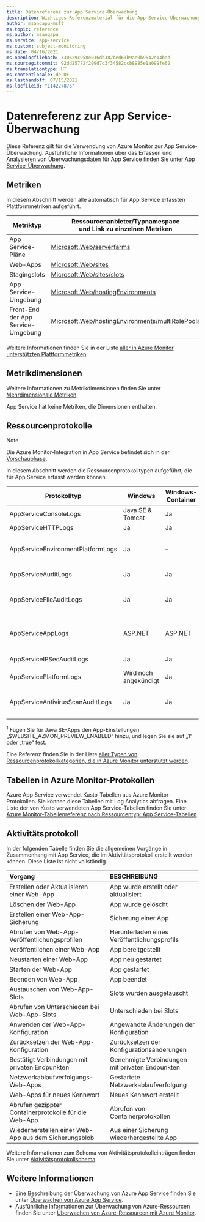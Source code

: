 ```yaml
---
title: Datenreferenz zur App Service-Überwachung
description: Wichtiges Referenzmaterial für die App Service-Überwachung
author: msangapu-msft
ms.topic: reference
ms.author: msangapu
ms.service: app-service
ms.custom: subject-monitoring
ms.date: 04/16/2021
ms.openlocfilehash: 330629c958e036db382bed63b9ae0b9642e14bad
ms.sourcegitcommit: 92dd25772f209d7d3f34582ccb8985e1a099fe62
ms.translationtype: HT
ms.contentlocale: de-DE
ms.lasthandoff: 07/15/2021
ms.locfileid: "114227876"
---
```

# <a name="monitoring-app-service-data-reference"></a>Datenreferenz zur App Service-Überwachung

Diese Referenz gilt für die Verwendung von Azure Monitor zur App Service-Überwachung. Ausführliche Informationen über das Erfassen und Analysieren von Überwachungsdaten für App Service finden Sie unter [App Service-Überwachung](monitor-app-service.md).

## <a name="metrics"></a>Metriken

In diesem Abschnitt werden alle automatisch für App Service erfassten Plattformmetriken aufgeführt.  

|Metriktyp | Ressourcenanbieter/Typnamespace<br/> und Link zu einzelnen Metriken |
|-------|-----|
| App Service-Pläne | [Microsoft.Web/serverfarms](../azure-monitor/essentials/metrics-supported.md#microsoftwebserverfarms)
| Web-Apps | [Microsoft.Web/sites](../azure-monitor/essentials/metrics-supported.md#microsoftwebsites) |
| Stagingslots | [Microsoft.Web/sites/slots](../azure-monitor/essentials/metrics-supported.md#microsoftwebsitesslots) 
| App Service-Umgebung | [Microsoft.Web/hostingEnvironments](../azure-monitor/essentials/metrics-supported.md#microsoftwebhostingenvironments)
| Front-End der App Service-Umgebung | [Microsoft.Web/hostingEnvironments/multiRolePools](../azure-monitor/essentials/metrics-supported.md#microsoftwebhostingenvironmentsmultirolepools)


Weitere Informationen finden Sie in der Liste [aller in Azure Monitor unterstützten Plattformmetriken](../azure-monitor/essentials/metrics-supported.md).


## <a name="metric-dimensions"></a>Metrikdimensionen

Weitere Informationen zu Metrikdimensionen finden Sie unter [Mehrdimensionale Metriken](../azure-monitor/essentials/data-platform-metrics.md#multi-dimensional-metrics).

App Service hat keine Metriken, die Dimensionen enthalten.

## <a name="resource-logs"></a>Ressourcenprotokolle

> [!NOTE]
> Die Azure Monitor-Integration in App Service befindet sich in der [Vorschauphase](https://aka.ms/appsvcblog-azmon).
>

In diesem Abschnitt werden die Ressourcenprotokolltypen aufgeführt, die für App Service erfasst werden können. 

| Protokolltyp | Windows | Windows-Container | Linux | Linux-Container | BESCHREIBUNG |
|-|-|-|-|-|-|
| AppServiceConsoleLogs | Java SE & Tomcat | Ja | Ja | Ja | Standardausgabe und Standardfehler |
| AppServiceHTTPLogs | Ja | Ja | Ja | Ja | Webserverprotokolle |
| AppServiceEnvironmentPlatformLogs | Ja | – | Ja | Ja | App Service-Umgebung: Skalierung, Konfigurationsänderungen und Statusprotokolle|
| AppServiceAuditLogs | Ja | Ja | Ja | Ja | Anmeldeaktivität per FTP und Kudu |
| AppServiceFileAuditLogs | Ja | Ja | Wird noch angekündigt | Wird noch angekündigt | Dateiänderungen am Websiteinhalt; **nur für Premium-Tarif und höher verfügbar** |
| AppServiceAppLogs | ASP.NET | ASP.NET | Java SE und Tomcat Images <sup>1</sup> | Java SE und Tomcat Blessed Images <sup>1</sup> | Anwendungsprotokolle |
| AppServiceIPSecAuditLogs  | Ja | Ja | Ja | Ja | Anforderungen von IP-Regeln |
| AppServicePlatformLogs  | Wird noch angekündigt | Ja | Ja | Ja | Containervorgangsprotokolle |
| AppServiceAntivirusScanAuditLogs | Ja | Ja | Ja | Ja | [Protokolle für Antivirenscans](https://azure.github.io/AppService/2020/12/09/AzMon-AppServiceAntivirusScanAuditLogs.html) mithilfe von Microsoft Defender; **nur verfügbar für Premium-Tarif** | 

<sup>1</sup> Fügen Sie für Java SE-Apps den App-Einstellungen „$WEBSITE_AZMON_PREVIEW_ENABLED“ hinzu, und legen Sie sie auf „1“ oder „true“ fest.

Eine Referenz finden Sie in der Liste [aller Typen von Ressourcenprotokollkategorien, die in Azure Monitor unterstützt werden](../azure-monitor/essentials/resource-logs-schema.md).

## <a name="azure-monitor-logs-tables"></a>Tabellen in Azure Monitor-Protokollen

Azure App Service verwendet Kusto-Tabellen aus Azure Monitor-Protokollen. Sie können diese Tabellen mit Log Analytics abfragen. Eine Liste der von Kusto verwendeten App Service-Tabellen finden Sie unter [Azure Monitor-Tabellenreferenz nach Ressourcentyp: App Service-Tabellen](/azure/azure-monitor/reference/tables/tables-resourcetype#app-services). 

## <a name="activity-log"></a>Aktivitätsprotokoll

In der folgenden Tabelle finden Sie die allgemeinen Vorgänge in Zusammenhang mit App Service, die im Aktivitätsprotokoll erstellt werden können. Diese Liste ist nicht vollständig.

| Vorgang | BESCHREIBUNG |
|:---|:---|
|Erstellen oder Aktualisieren einer Web-App| App wurde erstellt oder aktualisiert|
|Löschen der Web-App| App wurde gelöscht |
|Erstellen einer Web-App-Sicherung| Sicherung einer App|
|Abrufen von Web-App-Veröffentlichungsprofilen| Herunterladen eines Veröffentlichungsprofils |
|Veröffentlichen einer Web-App| App bereitgestellt |
|Neustarten einer Web-App| App neu gestartet|
|Starten der Web-App| App gestartet |
|Beenden von Web-App| App beendet|
|Austauschen von Web-App-Slots| Slots wurden ausgetauscht|
|Abrufen von Unterschieden bei Web-App-Slots| Unterschieden bei Slots|
|Anwenden der Web-App-Konfiguration| Angewandte Änderungen der Konfiguration|
|Zurücksetzen der Web-App-Konfiguration| Zurücksetzen der Konfigurationsänderungen|
|Bestätigt Verbindungen mit privaten Endpunkten| Genehmigte Verbindungen mit privaten Endpunkten|
|Netzwerkablaufverfolgungs-Web-Apps| Gestartete Netzwerkablaufverfolgung|
|Web-Apps für neues Kennwort| Neues Kennwort erstellt |
|Abrufen gezippter Containerprotokolle für die Web-App| Abrufen von Containerprotokollen |
|Wiederherstellen einer Web-App aus dem Sicherungsblob| Aus einer Sicherung wiederhergestellte App|

Weitere Informationen zum Schema von Aktivitätsprotokolleinträgen finden Sie unter [Aktivitätsprotokollschema](../azure-monitor/essentials/activity-log-schema.md). 

## <a name="see-also"></a>Weitere Informationen

- Eine Beschreibung der Überwachung von Azure App Service finden Sie unter [Überwachen von Azure App Service](monitor-app-service.md).
- Ausführliche Informationen zur Überwachung von Azure-Ressourcen finden Sie unter [Überwachen von Azure-Ressourcen mit Azure Monitor](../azure-monitor/essentials/monitor-azure-resource.md).